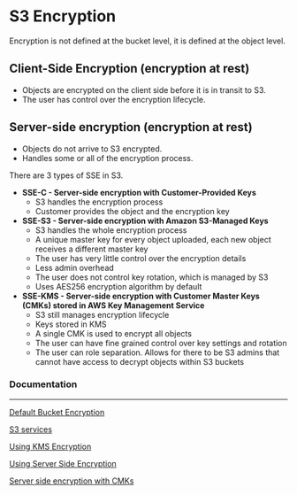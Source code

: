 # S3 Encryption

Encryption is not defined at the bucket level, it is defined at the object level.

## Client-Side Encryption (encryption at rest)

* Objects are encrypted on the client side before it is in transit to S3.
* The user has control over the encryption lifecycle.

## Server-side encryption (encryption at rest)

* Objects do not arrive to S3 encrypted.
* Handles some or all of the encryption process.

There are 3 types of SSE in S3.

* **SSE-C - Server-side encryption with Customer-Provided Keys**
  * S3 handles the encryption process
  * Customer provides the object and the encryption key
* **SSE-S3 - Server-side encryption with Amazon S3-Managed Keys**
  * S3 handles the whole encryption process
  * A unique master key for every object uploaded, each new object receives a different master key
  * The user has very little control over the encryption details
  * Less admin overhead
  * The user does not control key rotation, which is managed by S3
  * Uses AES256 encryption algorithm by default
* **SSE-KMS - Server-side encryption with Customer Master Keys (CMKs) stored in AWS Key Management Service**
  * S3 still manages encryption lifecycle
  * Keys stored in KMS
  * A single CMK is used to encrypt all objects
  * The user can have fine grained control over key settings and rotation
  * The user can role separation. Allows for there to be S3 admins that cannot have access to decrypt objects within S3 buckets

### Documentation

---

[Default Bucket Encryption](https://docs.aws.amazon.com/AmazonS3/latest/user-guide/default-bucket-encryption.html)

[S3 services](https://docs.aws.amazon.com/kms/latest/developerguide/services-s3.html)

[Using KMS Encryption](https://docs.aws.amazon.com/AmazonS3/latest/dev/UsingKMSEncryption.html)

[Using Server Side Encryption](https://docs.aws.amazon.com/AmazonS3/latest/dev/UsingServerSideEncryption.html)

[Server side encryption with CMKs](https://docs.aws.amazon.com/AmazonS3/latest/dev/ServerSideEncryptionCustomerKeys.html)
  